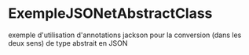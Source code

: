 # ExempleJSONetAbstractClass
exemple d'utilisation d'annotations jackson pour la conversion (dans les deux sens) de type abstrait en JSON
